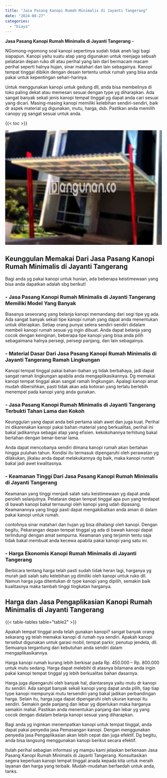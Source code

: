 ```yaml
---
title: "Jasa Pasang Kanopi Rumah Minimalis di Jayanti Tangerang"
date: "2024-08-27"
categories: 
  - "biaya"
---
```


**Jasa Pasang Kanopi Rumah Minimalis di Jayanti Tangerang** –

NGomong-ngomong soal kanopi sepertinya sudah tidak aneh lagi bagi siapapun. Kanopi yaitu suatu atap yang digunakan untuk menjaga sebuah pelataran depan ruko dll atau perihal yang lain dari bermacam macam perihal seperti halnya hujan, sinar matahari dan lain sebagainya. Kanopi tempat tinggal dibikin dengan desain tertentu untuk rumah yang bisa anda pakai untuk kepentingan sehari-harinya.

Untuk menggunakan kanopi untuk gedung dll, anda bisa membelinya di toko paling dekat atau memesan sesuai dengan type yg diharapkan. Ada sangat banyak sekali jenis kanopi tempat tinggal yg dapat anda cari sesuai yang dicari. Masing-masing kanopi memiliki kelebihan sendiri-sendiri, baik dr aspek material yg digunakan, mutu, harga, dsb. Pastikan anda memilih canopy yg sangat sesuai untuk anda.

{{< toc >}}

![Jasa Pasang Kanopi Rumah Minimalis di Jayanti Tangerang](/images/harga-kanopi-minimalis-70.png)

## Keunggulan Memakai Dari Jasa Pasang Kanopi Rumah Minimalis di Jayanti Tangerang

Bagi anda yg pakai kanopi untuk hunian, ada beberapa keistimewaan yang bisa anda dapatkan adalah sbg berikut!

### \- Jasa Pasang Kanopi Rumah Minimalis di Jayanti Tangerang Memiliki Model Yang Banyak

Biasanya seseorang yang belanja kanopi memandang dari segi tipe yg ada. Ada sangat banyak sekali tipe kanopi rumah yang dapat anda menentukan untuk diterapkan. Setiap orang punyai selera sendiri-sendiri didalam membeli kanopi rumah sesuai yg ingin dibuat. Anda dapat belanja yang cocok dengan keinginan, beberapa tipe kanopi yang bisa anda pilih sebagaimana halnya persegi, persegi panjang, dan lain sebagainya.

### \- Material Dasar Dari Jasa Pasang Kanopi Rumah Minimalis di Jayanti Tangerang Ramah Lingkungan

Kanopi tempat tinggal pakai bahan-bahan yg tidak berbahaya, jadi dapat sangat ramah lingkungan apabila anda mengaplikasikannya. Dg memakai kanopi tempat tinggal akan sangat ramah lingkungan. Apalagi kanopi amat mudah dibersihkan, pasti tidak akan ada kotoran yang terlalu berlebih menempel pada kanopi yang anda gunakan.

### \- Jasa Pasang Kanopi Rumah Minimalis di Jayanti Tangerang Terbukti Tahan Lama dan Kokoh

Keunggulan yang dapat anda beli pertama ialah awet dan juga kuat. Perihal ini dikarenakan kanopi pakai bahan-material yang berkualitas, perihal ini bakal jadikannya sebagai atap yang efisien. kekokohannya terhitung bakal bertahan dengan benar-benar lama.

Anda dapat mencobanya sendiri dimana kanopi rumah akan bertahan hingga puluhan tahun. Kondisi itu termasuk dipengaruhi oleh perawatan yg dilakukan, jikalau anda dapat melakukannya dg baik, maka kanopi rumah bakal jadi awet kwalitasnya.

### \- Keamanan Tinggi Dari Jasa Pasang Kanopi Rumah Minimalis di Jayanti Tangerang

Keamanan yang tinggi menjadi salah satu keistimewaan yg dapat anda peroleh selanjutnya. Pelataran depan tempat tinggal apa pun yang terdapat di bawah kanopi bakal ternaungi oleh kanopi yang udah dipasang. Keamanannya yang tinggi pasti dapat mengakibatkan anda aman di dalam pakai kanopi untuk rumah.

contohnya sinar matahari dan hujan yg bisa dihalangi oleh kanopi. Dengan begitu, Pekarangan depan tempat tinggal yg ada di bawah kanopi dapat terlindungi dengan amat sempurna. Keamanan yang terjamin tentu saja tidak bakal membuat anda kecewa apabila pakai kanopi yang satu ini.

### \- Harga Ekonomis Kanopi Rumah Minimalis di Jayanti Tangerang

Berbicara tentang harga telah pasti sudah tidak heran lagi, harganya yg murah jadi salah satu kelebihan yg dimiliki oleh kanopi untuk ruko dll. Namun harga juga ditentukan dr type kanopi yang dipilih, semakin baik kualitasnya maka tambah tinggi tingkatan harganya.

## Harga dan Jasa Pengaplikasian Kanopi Rumah Minimalis di Jayanti Tangerang

{{< table-tables table="table2" >}}

Apakah tempat tinggal anda telah gunakan kanopi? sangat banyak orang sekarang yg telah memakai kanopi di rumah nya sendiri. Apakah kanopi tersebut digunakan untuk garasi mobil, tempat parkir, penutup jendela, dll. Semuanya tergantung dari kebutuhan anda sendiri dalam mengaplikasikannya.

Harga kanopi rumah kurang lebih berkisar pada Rp. 450.000 – Rp. 800.000 untuk mutu sedang. Harga dapat melebihi di atasnya bilamana anda ingin pakai kanopi tempat tinggal yg lebih berkualitas bahan dasarnya.

Harga juga dipengaruhi oleh banyak hal, diantaranya yaitu mutu dr kanopi itu sendiri. Ada sangat banyak sekali kanopi yang dapat anda pilih, tiap tiap type kanopi mempunyai mutu tersendiri yang bakal jadikan perbandingan harga. Selain itu, harga juga dapat dipengaruhi oleh ukuran kanopi itu sendiri. Semakin gede panjang dan lebar yg diperlukan maka harganya semakin mahal. Pastikan anda menentukan panjang dan lebar yg yang cocok dengan didalam belanja kanopi sesuai yang diharapkan.

Bagi anda yg inginkan menempatkan kanopi untuk tempat tinggal, anda dapat pakai penyedia jasa Pemasangan kanopi. Dengan menggunakan penyedia jasa Pengaplikasian akan lebih cepat dan juga efektif. Dg begitu, anda bisa langsung menggunakan kanopi berikut secara efektif.

Itulah perihal sebagian informasi yg mampu kami jelaskan berkenaan Jasa Pasang Kanopi Rumah Minimalis di Jayanti Tangerang. Konsultasikan segera keperluan kanopi tempat tinggal anada kepada kita untuk meraih layanan dan harga yang terbaik. Mudah-mudahan berfaedah untuk anda, tanks.
